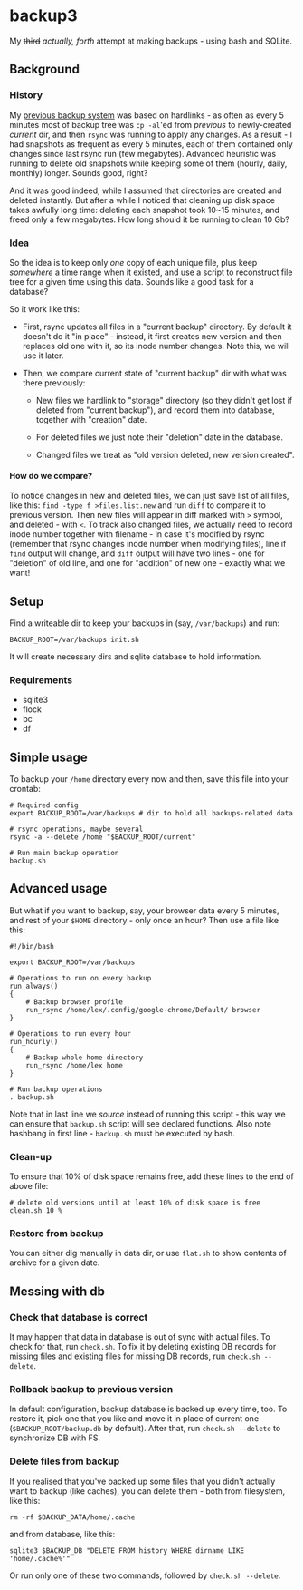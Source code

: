 backup3
=======

My ~~third~~ _actually, forth_ attempt at making backups - using bash and SQLite.

Background
----------

### History

My [previous backup system][1] was based on hardlinks - as often as every 5 minutes most of backup tree was `cp -al`'ed from _previous_ to newly-created _current_ dir, and then `rsync` was running to apply any changes.
As a result - I had snapshots as frequent as every 5 minutes, each of them contained only changes since last rsync run (few megabytes).
Advanced heuristic was running to delete old snapshots while keeping some of them (hourly, daily, monthly) longer.
Sounds good, right?

[1]: http://alexey.shpakovsky.ru/en/rsync-backups.html

And it was good indeed, while I assumed that directories are created and deleted instantly.
But after a while I noticed that cleaning up disk space takes awfully long time: deleting each snapshot took 10~15 minutes, and freed only a few megabytes.
How long should it be running to clean 10 Gb?

### Idea

So the idea is to keep only _one_ copy of each unique file, plus keep _somewhere_ a time range when it existed, and use a script to reconstruct file tree for a given time using this data. Sounds like a good task for a database?

So it work like this:

* First, rsync updates all files in a "current backup" directory.
  By default it doesn't do it "in place" - instead, it first creates new version and then replaces old one with it, so its inode number changes.
  Note this, we will use it later.

* Then, we compare current state of "current backup" dir with what was there previously:

  * New files we hardlink to "storage" directory (so they didn't get lost if deleted from "current backup"),
    and record them into database, together with "creation" date.

  * For deleted files we just note their "deletion" date in the database.

  * Changed files we treat as "old version deleted, new version created".

#### How do we compare?

To notice changes in new and deleted files, we can just save list of all files, like this: `find -type f >files.list.new` and run `diff` to compare it to previous version.
Then new files will appear in diff marked with `>` symbol, and deleted - with `<`.
To track also changed files, we actually need to record inode number together with filename - in case it's modified by rsync (remember that rsync changes inode number when modifying files), line if `find` output will change, and `diff` output will have two lines - one for "deletion" of old line, and one for "addition" of new one - exactly what we want!

Setup
-----

Find a writeable dir to keep your backups in (say, `/var/backups`) and run:

	BACKUP_ROOT=/var/backups init.sh

It will create necessary dirs and sqlite database to hold information.

### Requirements

* sqlite3
* flock
* bc
* df

Simple usage
------------

To backup your `/home` directory every now and then, save this file into your
crontab:

	# Required config
	export BACKUP_ROOT=/var/backups # dir to hold all backups-related data

	# rsync operations, maybe several
	rsync -a --delete /home "$BACKUP_ROOT/current"

	# Run main backup operation
	backup.sh

Advanced usage
--------------

But what if you want to backup, say, your browser data every 5 minutes, and rest
of your `$HOME` directory - only once an hour? Then use a file like this:

	#!/bin/bash

	export BACKUP_ROOT=/var/backups

	# Operations to run on every backup
	run_always()
	{
		# Backup browser profile
		run_rsync /home/lex/.config/google-chrome/Default/ browser
	}

	# Operations to run every hour
	run_hourly()
	{
		# Backup whole home directory
		run_rsync /home/lex home
	}

	# Run backup operations
	. backup.sh

Note that in last line we _source_ instead of running this script - this way we
can ensure that `backup.sh` script will see declared functions. Also note
hashbang in first line - `backup.sh` must be executed by bash.

### Clean-up

To ensure that 10% of disk space remains free, add these lines to the end of
above file:

	# delete old versions until at least 10% of disk space is free
	clean.sh 10 %

### Restore from backup

You can either dig manually in data dir, or use `flat.sh` to show contents of
archive for a given date.

Messing with db
---------------

### Check that database is correct

It may happen that data in database is out of sync with actual files. To check
for that, run `check.sh`. To fix it by deleting existing DB records for missing
files and existing files for missing DB records, run `check.sh --delete`.

### Rollback backup to previous version

In default configuration, backup database is backed up every time, too. To
restore it, pick one that you like and move it in place of current one
(`$BACKUP_ROOT/backup.db` by default). After that, run `check.sh --delete` to
synchronize DB with FS.

### Delete files from backup

If you realised that you've backed up some files that you didn't actually want
to backup (like caches), you can delete them - both from filesystem, like this:

	rm -rf $BACKUP_DATA/home/.cache

and from database, like this:

	sqlite3 $BACKUP_DB "DELETE FROM history WHERE dirname LIKE 'home/.cache%'"

Or run only one of these two commands, followed by `check.sh --delete`.
